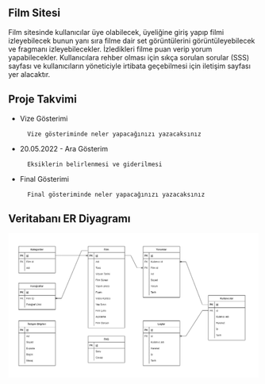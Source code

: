 <h2>Film Sitesi</h2>

Film sitesinde kullanıcılar üye olabilecek, üyeliğine giriş yapıp filmi izleyebilecek bunun yanı sıra filme dair set görüntülerini görüntüleyebilecek ve fragmanı izleyebilecekler. İzledikleri filme puan verip yorum yapabilecekler. Kullanıcılara rehber olması için sıkça sorulan sorular (SSS) sayfası ve kullanıcıların yöneticiyle irtibata geçebilmesi için iletişim sayfası yer alacaktır.

<h2>Proje Takvimi</h2>

- Vize Gösterimi

        Vize gösteriminde neler yapacağınızı yazacaksınız

- 20.05.2022 - Ara Gösterim

        Eksiklerin belirlenmesi ve giderilmesi

- Final Gösterimi

        Final gösteriminde neler yapacağınızı yazacaksınız


<h2>Veritabanı ER Diyagramı</h2>

![Veri Tabanı Tasarımı](/er.png)
